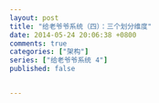 ```yaml
---
layout: post
title: "给老爷爷系统（四）：三个划分维度"
date: 2014-05-24 20:06:38 +0800
comments: true
categories: ["架构"]
series: ["给老爷爷系统 4"]
published: false


---
```


